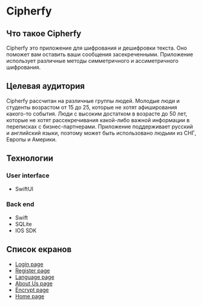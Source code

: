 # Cipherfy
## Что такое Cipherfy
Cipherfy это приложение для шифрования и дешифровки текста. Оно поможет вам оставить ваши сообщения засекреченными. Приложение использует различные методы симметричного и ассиметричного шифрования. 
## Целевая аудитория
Cipherfy рассчитан на различные группы людей. Молодые люди и студенты возрастом от 15 до 25, которые не хотят афиширования какого-то события. Люди с высоким достатком в возрасте до 50 лет, которые не хотят рассекречивания какой-либо важной информации в переписках с бизнес-партнерами. Приложение поддерживает русский и английский языки, поэтому может быть использовано людьми из СНГ, Европы и Америки.
## Технологии
 ### User interface
* SwiftUI
 ### Back end
* Swift
* SQLite
* IOS SDK
## Список екранов
* [Login page](https://www.figma.com/file/mFrvIrIqeUk862WydiAN2B/?node-id=0%3A1)
* [Register page](https://www.figma.com/file/mFrvIrIqeUk862WydiAN2B/prototype?node-id=2%3A4)
* [Language page](https://www.figma.com/file/mFrvIrIqeUk862WydiAN2B/prototype?node-id=3%3A0)
* [About Us page](https://www.figma.com/file/mFrvIrIqeUk862WydiAN2B/prototype?node-id=3%3A18)
* [Encrypt page](https://www.figma.com/file/mFrvIrIqeUk862WydiAN2B/prototype?node-id=3%3A37)
* [Home page](https://www.figma.com/file/mFrvIrIqeUk862WydiAN2B/prototype?node-id=2%3A17)

